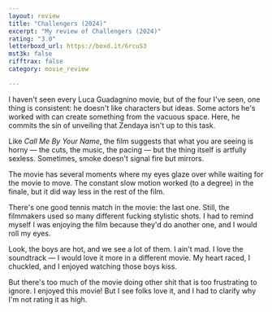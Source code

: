 ```yaml
---
layout: review
title: "Challengers (2024)"
excerpt: "My review of Challengers (2024)"
rating: "3.0"
letterboxd_url: https://boxd.it/6rcuS3
mst3k: false
rifftrax: false
category: movie_review

---
```


I haven't seen every Luca Guadagnino movie, but of the four I've seen, one thing is consistent: he doesn't like characters but ideas. Some actors he's worked with can create something from the vacuous space. Here, he commits the sin of unveiling that Zendaya isn't up to this task.

Like <i>Call Me By Your Name</i>, the film suggests that what you are seeing is horny — the cuts, the music, the pacing — but the thing itself is artfully sexless. Sometimes, smoke doesn't signal fire but mirrors.

The movie has several moments where my eyes glaze over while waiting for the movie to move. The constant slow motion worked (to a degree) in the finale, but it did way less in the rest of the film.

There's one good tennis match in the movie: the last one. Still, the filmmakers used so many different fucking stylistic shots. I had to remind myself I was enjoying the film because they'd do another one, and I would roll my eyes.

Look, the boys are hot, and we see a lot of them. I ain't mad. I love the soundtrack — I would love it more in a different movie. My heart raced,  I chuckled, and I enjoyed watching those boys kiss.

But there's too much of the movie doing other shit that is too frustrating to ignore. I enjoyed this movie! But I see folks love it, and I had to clarify why I'm not rating it as high.